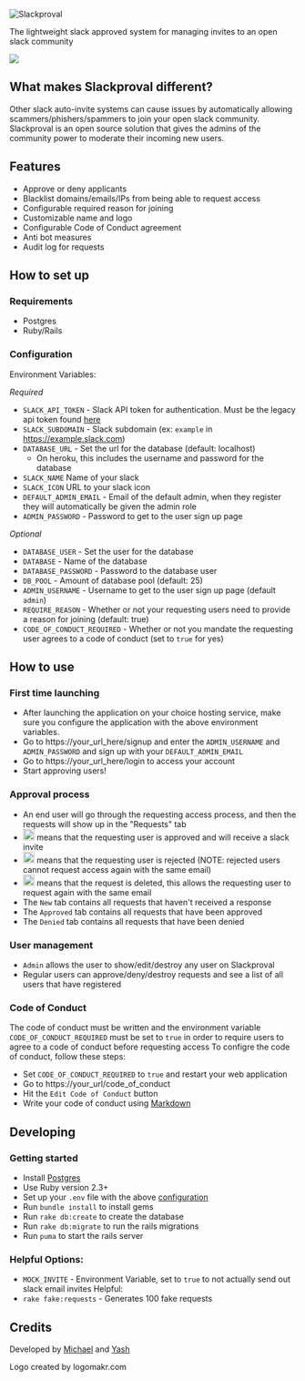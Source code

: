 ![Slackproval](https://i.imgur.com/k78sOmi.png)

The lightweight slack approved system for managing invites to an open slack community

![](https://i.imgur.com/RPrOmu1.png)

## What makes Slackproval different?
Other slack auto-invite systems can cause issues by automatically allowing scammers/phishers/spammers to join your open slack community. Slackproval is an open source solution that gives the admins of the community power to moderate their incoming new users.

## Features
- Approve or deny applicants
- Blacklist domains/emails/IPs from being able to request access
- Configurable required reason for joining
- Customizable name and logo
- Configurable Code of Conduct agreement
- Anti bot measures
- Audit log for requests

## How to set up
### Requirements
- Postgres
- Ruby/Rails
### Configuration
Environment Variables:

*Required*

- `SLACK_API_TOKEN` - Slack API token for authentication. Must be the legacy api token found [here](https://api.slack.com/custom-integrations/legacy-tokens)
- `SLACK_SUBDOMAIN` - Slack subdomain (ex: `example` in https://example.slack.com)
- `DATABASE_URL` - Set the url for the database (default: localhost)
  - On heroku, this includes the username and password for the database
- `SLACK_NAME` Name of your slack
- `SLACK_ICON` URL to your slack icon
- `DEFAULT_ADMIN_EMAIL` - Email of the default admin, when they register they will automatically be given the admin role
- `ADMIN_PASSWORD` - Password to get to the user sign up page

*Optional*

- `DATABASE_USER` - Set the user for the database
- `DATABASE` - Name of the database
- `DATABASE_PASSWORD` - Password to the database user
- `DB_POOL` - Amount of database pool (default: 25)
- `ADMIN_USERNAME` - Username to get to the user sign up page (default `admin`)
- `REQUIRE_REASON` - Whether or not your requesting users need to provide a reason for joining (default: true)
- `CODE_OF_CONDUCT_REQUIRED` - Whether or not you mandate the requesting user agrees to a code of conduct (set to `true` for yes)

## How to use
### First time launching
- After launching the application on your choice hosting service, make sure you configure the application with the above environment variables.
- Go to https://your_url_here/signup and enter the `ADMIN_USERNAME` and `ADMIN_PASSWORD` and sign up with your `DEFAULT_ADMIN_EMAIL`
- Go to https://your_url_here/login to access your account
- Start approving users!
### Approval process
- An end user will go through the requesting access process, and then the requests will show up in the "Requests" tab
- <img src="https://i.imgur.com/UquEppG.png" alt="green checkmark" width="20" height="20"> means that the requesting user is approved and will receive a slack invite
- <img src="https://imgur.com/XJF8jAj.png" alt="yellow X" width="20" height="20"> means that the requesting user is rejected (NOTE: rejected users cannot request access again with the same email)
- <img src="https://imgur.com/Hy9cTVK.png" alt="red trashcan" width="20" height="20"> means that the request is deleted, this allows the requesting user to request again with the same email
- The `New` tab contains all requests that haven't received a response
- The `Approved` tab contains all requests that have been approved
- The `Denied` tab contains all requests that have been denied
### User management
- `Admin` allows the user to show/edit/destroy any user on Slackproval
- Regular users can approve/deny/destroy requests and see a list of all users that have registered
### Code of Conduct
The code of conduct must be written and the environment variable `CODE_OF_CONDUCT_REQUIRED` must be set to `true` in order to require users to agree to a code of conduct before requesting access
To configre the code of conduct, follow these steps:
- Set `CODE_OF_CONDUCT_REQUIRED` to `true` and restart your web application
- Go to https://your_url/code_of_conduct
- Hit the `Edit Code of Conduct` button
- Write your code of conduct using [Markdown](https://github.com/adam-p/markdown-here/wiki/Markdown-Cheatsheet)

## Developing
### Getting started
- Install [Postgres](https://wiki.postgresql.org/wiki/Detailed_installation_guides)
- Use Ruby version 2.3+
- Set up your `.env` file with the above [configuration](#configuration)
- Run `bundle install` to install gems
- Run `rake db:create` to create the database
- Run `rake db:migrate` to run the rails migrations
- Run `puma` to start the rails server
### Helpful Options:
- `MOCK_INVITE` - Environment Variable, set to `true` to not actually send out slack email invites
Helpful:
- `rake fake:requests` - Generates 100 fake requests

## Credits
Developed by [Michael](https://github.com/mikestephens) and [Yash](https://github.com/YashdalfTheGray)

Logo created by logomakr.com
